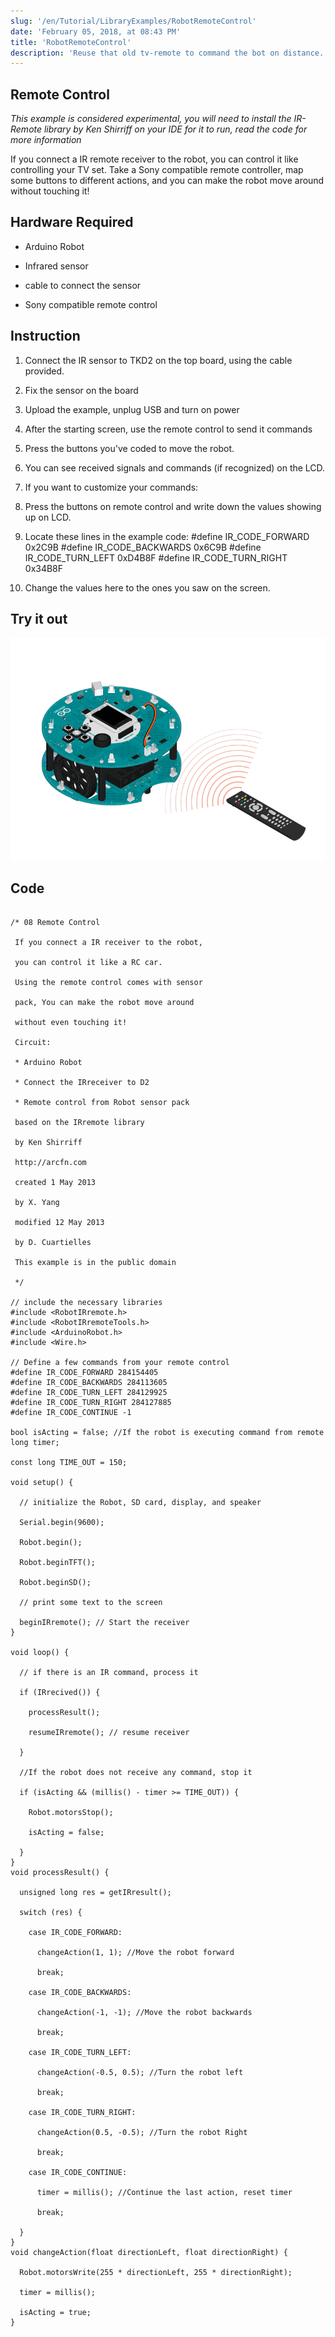 ```yaml
---
slug: '/en/Tutorial/LibraryExamples/RobotRemoteControl'
date: 'February 05, 2018, at 08:43 PM'
title: 'RobotRemoteControl'
description: 'Reuse that old tv-remote to command the bot on distance.'
---
```



## Remote Control

*This example is considered experimental, you will need to install the IR-Remote library by Ken Shirriff on your IDE for it to run, read the code for more information*

If you connect a IR remote receiver to the robot, you can control it like controlling your TV set. Take a Sony compatible remote controller, map some buttons to different actions, and you can make the robot move around without  touching it!

## Hardware Required

- Arduino Robot

- Infrared sensor

- cable to connect the sensor

- Sony compatible remote control

## Instruction

1. Connect the IR sensor to TKD2 on the top board, using the cable provided.

2. Fix the sensor on the board

3. Upload the example, unplug USB and turn on power

4. After the starting screen, use the remote control to send it commands

5. Press the buttons you've coded to move the robot.

6. You can see received signals and commands (if recognized) on the LCD.

7. If you want to customize your commands:

1.  Press the buttons on remote control and write down the values showing up on LCD.

2. Locate these lines in the example code:
#define IR_CODE_FORWARD 0x2C9B
#define IR_CODE_BACKWARDS 0x6C9B
#define IR_CODE_TURN_LEFT 0xD4B8F
#define IR_CODE_TURN_RIGHT 0x34B8F

3. Change the values here to the ones you saw on the screen.

## Try it out

![Use the remote control with the robot](assets/LottieLemon_Remote_780.png)

 

## Code

```arduino

/* 08 Remote Control

 If you connect a IR receiver to the robot,

 you can control it like a RC car.

 Using the remote control comes with sensor

 pack, You can make the robot move around

 without even touching it!

 Circuit:

 * Arduino Robot

 * Connect the IRreceiver to D2

 * Remote control from Robot sensor pack

 based on the IRremote library

 by Ken Shirriff

 http://arcfn.com

 created 1 May 2013

 by X. Yang

 modified 12 May 2013

 by D. Cuartielles

 This example is in the public domain

 */

// include the necessary libraries
#include <RobotIRremote.h>
#include <RobotIRremoteTools.h>
#include <ArduinoRobot.h>
#include <Wire.h>

// Define a few commands from your remote control
#define IR_CODE_FORWARD 284154405
#define IR_CODE_BACKWARDS 284113605
#define IR_CODE_TURN_LEFT 284129925
#define IR_CODE_TURN_RIGHT 284127885
#define IR_CODE_CONTINUE -1

bool isActing = false; //If the robot is executing command from remote
long timer;

const long TIME_OUT = 150;

void setup() {

  // initialize the Robot, SD card, display, and speaker

  Serial.begin(9600);

  Robot.begin();

  Robot.beginTFT();

  Robot.beginSD();

  // print some text to the screen

  beginIRremote(); // Start the receiver
}

void loop() {

  // if there is an IR command, process it

  if (IRrecived()) {

    processResult();

    resumeIRremote(); // resume receiver

  }

  //If the robot does not receive any command, stop it

  if (isActing && (millis() - timer >= TIME_OUT)) {

    Robot.motorsStop();

    isActing = false;

  }
}
void processResult() {

  unsigned long res = getIRresult();

  switch (res) {

    case IR_CODE_FORWARD:

      changeAction(1, 1); //Move the robot forward

      break;

    case IR_CODE_BACKWARDS:

      changeAction(-1, -1); //Move the robot backwards

      break;

    case IR_CODE_TURN_LEFT:

      changeAction(-0.5, 0.5); //Turn the robot left

      break;

    case IR_CODE_TURN_RIGHT:

      changeAction(0.5, -0.5); //Turn the robot Right

      break;

    case IR_CODE_CONTINUE:

      timer = millis(); //Continue the last action, reset timer

      break;

  }
}
void changeAction(float directionLeft, float directionRight) {

  Robot.motorsWrite(255 * directionLeft, 255 * directionRight);

  timer = millis();

  isActing = true;
}
```